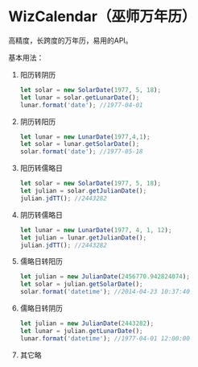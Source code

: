WizCalendar（巫师万年历）
===
高精度，长跨度的万年历，易用的API。

基本用法：
1. 阳历转阴历
    ```typescript
   let solar = new SolarDate(1977, 5, 18);
   let lunar = solar.getLunarDate();
   lunar.format('date'); //1977-04-01
    ```
2. 阴历转阳历
   ```typescript
   let lunar = new LunarDate(1977,4,1);
   let solar = lunar.getSolarDate(); 
   solar.format('date'); //1977-05-18
    ```
3. 阳历转儒略日
    ```typescript
   let solar = new SolarDate(1977, 5, 18);
   let julian = solar.getJulianDate(); 
   julian.jdTT(); //2443282
    ```
4. 阴历转儒略日
    ```typescript
   let lunar = new LunarDate(1977, 4, 1, 12);
   let julian = lunar.getJulianDate(); 
   julian.jdTT(); //2443282
    ```
5. 儒略日转阳历
    ```typescript
    let julian = new JulianDate(2456770.942824074);
    let solar = julian.getSolarDate();
    solar.format('datetime'); //2014-04-23 10:37:40
    ```
6. 儒略日转阴历
   ```typescript
   let julian = new JulianDate(2443282);
   let lunar = julian.getLunarDate();
   lunar.format('datetime'); //1977-04-01 12:00:00
    ```
7. 其它略

